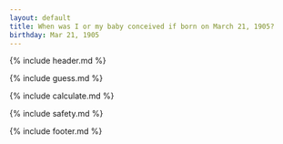 ```yaml
---
layout: default
title: When was I or my baby conceived if born on March 21, 1905?
birthday: Mar 21, 1905
---
```


{% include header.md %}

{% include guess.md %}

{% include calculate.md %}

{% include safety.md %}

{% include footer.md %}



